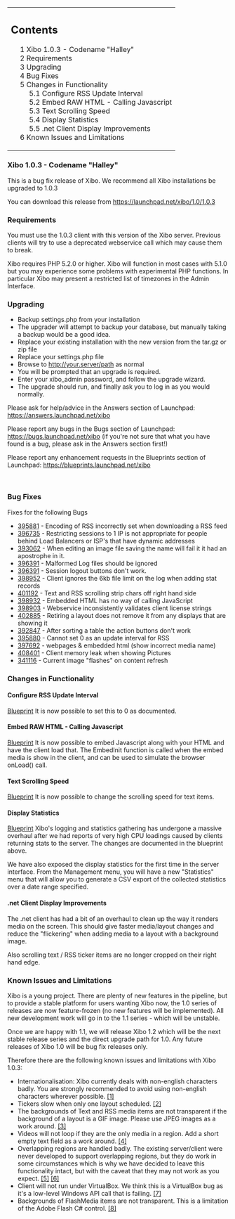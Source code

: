<!--toc=getting_started-->
<table id="toc" class="toc"><tr><td><div id="toctitle"><h2>Contents</h2></div>
<ul>
<li class="toclevel-1 tocsection-1"><a href="#Xibo_1.0.3_-_Codename_.22Halley.22"><span class="tocnumber">1</span> <span class="toctext">Xibo 1.0.3 - Codename "Halley"</span></a></li>
<li class="toclevel-1 tocsection-2"><a href="#Requirements"><span class="tocnumber">2</span> <span class="toctext">Requirements</span></a></li>
<li class="toclevel-1 tocsection-3"><a href="#Upgrading"><span class="tocnumber">3</span> <span class="toctext">Upgrading</span></a></li>
<li class="toclevel-1 tocsection-4"><a href="#Bug_Fixes"><span class="tocnumber">4</span> <span class="toctext">Bug Fixes</span></a></li>
<li class="toclevel-1 tocsection-5"><a href="#Changes_in_Functionality"><span class="tocnumber">5</span> <span class="toctext">Changes in Functionality</span></a>
<ul>
<li class="toclevel-2 tocsection-6"><a href="#Configure_RSS_Update_Interval"><span class="tocnumber">5.1</span> <span class="toctext">Configure RSS Update Interval</span></a></li>
<li class="toclevel-2 tocsection-7"><a href="#Embed_RAW_HTML_-_Calling_Javascript"><span class="tocnumber">5.2</span> <span class="toctext">Embed RAW HTML - Calling Javascript</span></a></li>
<li class="toclevel-2 tocsection-8"><a href="#Text_Scrolling_Speed"><span class="tocnumber">5.3</span> <span class="toctext">Text Scrolling Speed</span></a></li>
<li class="toclevel-2 tocsection-9"><a href="#Display_Statistics"><span class="tocnumber">5.4</span> <span class="toctext">Display Statistics</span></a></li>
<li class="toclevel-2 tocsection-10"><a href="#.net_Client_Display_Improvements"><span class="tocnumber">5.5</span> <span class="toctext">.net Client Display Improvements</span></a></li>
</ul>
</li>
<li class="toclevel-1 tocsection-11"><a href="#Known_Issues_and_Limitations"><span class="tocnumber">6</span> <span class="toctext">Known Issues and Limitations</span></a></li>
</ul>
</td></tr></table>
<h3> <span class="mw-headline" id="Xibo_1.0.3_-_Codename_.22Halley.22">Xibo 1.0.3 - Codename "Halley"</span></h3>
<p>This is a bug fix release of Xibo. We recommend all Xibo installations be upgraded to 1.0.3
</p><p>You can download this release from <a rel="nofollow" class="external free" href="https://launchpad.net/xibo/1.0/1.0.3">https://launchpad.net/xibo/1.0/1.0.3</a>
</p>
<h3> <span class="mw-headline" id="Requirements"> Requirements </span></h3>
<p>You must use the 1.0.3 client with this version of the Xibo server. Previous clients will try to use a deprecated webservice call which may cause them to break.
</p><p>Xibo requires PHP 5.2.0 or higher. Xibo will function in most cases with 5.1.0 but you may experience some problems with experimental PHP functions. In particular Xibo may present a restricted list of timezones in the Admin Interface.
</p>
<h3> <span class="mw-headline" id="Upgrading"> Upgrading </span></h3>
<ul><li> Backup settings.php from your installation
</li><li> The upgrader will attempt to backup your database, but manually taking a backup would be a good idea.
</li><li> Replace your existing installation with the new version from the tar.gz or zip file
</li><li> Replace your settings.php file
</li><li> Browse to <a rel="nofollow" class="external free" href="http://your.server/path">http://your.server/path</a> as normal
</li><li> You will be prompted that an upgrade is required.
</li><li> Enter your xibo_admin password, and follow the upgrade wizard.
</li><li> The upgrade should run, and finally ask you to log in as you would normally.
</li></ul>
<p>Please ask for help/advice in the Answers section of Launchpad: <a rel="nofollow" class="external free" href="https://answers.launchpad.net/xibo">https://answers.launchpad.net/xibo</a>
</p><p>Please report any bugs in the Bugs section of Launchpad: <a rel="nofollow" class="external free" href="https://bugs.launchpad.net/xibo">https://bugs.launchpad.net/xibo</a> (if you're not sure that what you have found is a bug, please ask in the Answers section first!)
</p><p>Please report any enhancement requests in the Blueprints section of Launchpad: <a rel="nofollow" class="external free" href="https://blueprints.launchpad.net/xibo">https://blueprints.launchpad.net/xibo</a>
</p><p><br />
</p>
<h3> <span class="mw-headline" id="Bug_Fixes">Bug Fixes</span></h3>
<p>Fixes for the following Bugs
</p>
<ul><li> <a rel="nofollow" class="external text" href="https://bugs.launchpad.net/bugs/395881">395881</a> - Encoding of RSS incorrectly set when downloading a RSS feed
</li><li> <a rel="nofollow" class="external text" href="https://bugs.launchpad.net/bugs/396735">396735</a> - Restricting sessions to 1 IP is not appropriate for people behind Load Balancers or ISP's that have dynamic addresses
</li><li> <a rel="nofollow" class="external text" href="https://bugs.launchpad.net/bugs/393062">393062</a> - When editing an image file saving the name will fail it it had an apostrophe in it.
</li><li> <a rel="nofollow" class="external text" href="https://bugs.launchpad.net/bugs/396391">396391</a> - Malformed Log files should be ignored
</li><li> <a rel="nofollow" class="external text" href="https://bugs.launchpad.net/bugs/396430">396391</a> - Session logout buttons don't work.
</li><li> <a rel="nofollow" class="external text" href="https://bugs.launchpad.net/bugs/398952">398952</a> - Client ignores the 6kb file limit on the log when adding stat records
</li><li> <a rel="nofollow" class="external text" href="https://bugs.launchpad.net/bugs/401192">401192</a> - Text and RSS scrolling strip chars off right hand side
</li><li> <a rel="nofollow" class="external text" href="https://bugs.launchpad.net/bugs/398932">398932</a> - Embedded HTML has no way of calling JavaScript
</li><li> <a rel="nofollow" class="external text" href="https://bugs.launchpad.net/bugs/398903">398903</a> - Webservice inconsistently validates client license strings
</li><li> <a rel="nofollow" class="external text" href="https://bugs.launchpad.net/bugs/402885">402885</a> - Retiring a layout does not remove it from any displays that are showing it
</li><li> <a rel="nofollow" class="external text" href="https://bugs.launchpad.net/bugs/392847">392847</a> - After sorting a table the action buttons don't work
</li><li> <a rel="nofollow" class="external text" href="https://bugs.launchpad.net/bugs/395880">395880</a> - Cannot set 0 as an update interval for RSS
</li><li> <a rel="nofollow" class="external text" href="https://bugs.launchpad.net/bugs/397692">397692</a> - webpages &amp; embedded html (show incorrect media name)
</li><li> <a rel="nofollow" class="external text" href="https://bugs.launchpad.net/bugs/408401">408401</a> - Client memory leak when showing Pictures
</li><li> <a rel="nofollow" class="external text" href="https://bugs.launchpad.net/bugs/341116">341116</a> - Current image "flashes" on content refresh
</li></ul>
<h3> <span class="mw-headline" id="Changes_in_Functionality">Changes in Functionality</span></h3>
<h4> <span class="mw-headline" id="Configure_RSS_Update_Interval">Configure RSS Update Interval</span></h4>
<p><a rel="nofollow" class="external text" href="https://blueprints.launchpad.net/xibo/+spec/rss-update-interval">Blueprint</a>
It is now possible to set this to 0 as documented.
</p>
<h4> <span class="mw-headline" id="Embed_RAW_HTML_-_Calling_Javascript">Embed RAW HTML - Calling Javascript</span></h4>
<p><a rel="nofollow" class="external text" href="https://blueprints.launchpad.net/xibo/+spec/embed-html">Blueprint</a>
It is now possible to embed Javascript along with your HTML and have the client load that. The EmbedInit function is called when the embed media is show in the client, and can be used to simulate the browser onLoad() call.
</p>
<h4> <span class="mw-headline" id="Text_Scrolling_Speed">Text Scrolling Speed</span></h4>
<p><a rel="nofollow" class="external text" href="https://blueprints.launchpad.net/xibo/+spec/adjust-text-scroll-speed">Blueprint</a>
It is now possible to change the scrolling speed for text items.
</p>
<h4> <span class="mw-headline" id="Display_Statistics">Display Statistics</span></h4>
<p><a rel="nofollow" class="external text" href="https://blueprints.launchpad.net/xibo/+spec/display-statistics">Blueprint</a>
Xibo's logging and statistics gathering has undergone a massive overhaul after we had reports of very high CPU loadings caused by clients returning stats to the server. The changes are documented in the blueprint above.
</p><p>We have also exposed the display statistics for the first time in the server interface. From the Management menu, you will have a new "Statistics" menu that will allow you to generate a CSV export of the collected statistics over a date range specified.
</p>
<h4> <span class="mw-headline" id=".net_Client_Display_Improvements">.net Client Display Improvements</span></h4>
<p>The .net client has had a bit of an overhaul to clean up the way it renders media on the screen. This should give faster media/layout changes and reduce the "flickering" when adding media to a layout with a background image.
</p><p>Also scrolling text / RSS ticker items are no longer cropped on their right hand edge.
</p>
<h3> <span class="mw-headline" id="Known_Issues_and_Limitations"> Known Issues and Limitations </span></h3>
<p>Xibo is a young project. There are plenty of new features in the pipeline, but to provide a stable platform for users wanting Xibo now, the 1.0 series of releases are now feature-frozen (no new features will be implemented). All new development work will go in to the 1.1 series - which will be unstable.
</p><p>Once we are happy with 1.1, we will release Xibo 1.2 which will be the next stable release series and the direct upgrade path for 1.0. Any future releases of Xibo 1.0 will be bug fix releases only.
</p><p>Therefore there are the following known issues and limitations with Xibo 1.0.3:
</p>
<ul><li> Internationalisation: Xibo currently deals with non-english characters badly. You are strongly recommended to avoid using non-english characters wherever possible. <a rel="nofollow" class="external autonumber" href="https://blueprints.launchpad.net/xibo/translate-xibo">[1]</a>
</li><li> Tickers slow when only one layout scheduled. <a rel="nofollow" class="external autonumber" href="https://bugs.launchpad.net/xibo/+bug/336589">[2]</a>
</li><li> The backgrounds of Text and RSS media items are not transparent if the background of a layout is a GIF image. Please use JPEG images as a work around. <a rel="nofollow" class="external autonumber" href="https://bugs.launchpad.net/xibo/+bug/348506">[3]</a>
</li><li> Videos will not loop if they are the only media in a region. Add a short empty text field as a work around. <a rel="nofollow" class="external autonumber" href="https://bugs.launchpad.net/xibo/+bug/346260">[4]</a>
</li><li> Overlapping regions are handled badly. The existing server/client were never developed to support overlapping regions, but they do work in some circumstances which is why we have decided to leave this functionality intact, but with the caveat that they may not work as you expect. <a rel="nofollow" class="external autonumber" href="https://bugs.launchpad.net/xibo/+bug/321377">[5]</a> <a rel="nofollow" class="external autonumber" href="https://answers.launchpad.net/xibo/+question/64768">[6]</a>
</li><li> Client will not run under VirtualBox. We think this is a VirtualBox bug as it's a low-level Windows API call that is failing. <a rel="nofollow" class="external autonumber" href="https://bugs.launchpad.net/xibo/+bug/338021">[7]</a>
</li><li> Backgrounds of FlashMedia items are not transparent. This is a limitation of the Adobe Flash C# control. <a rel="nofollow" class="external autonumber" href="https://bugs.launchpad.net/xibo/+bug/341634">[8]</a>
</li></ul>